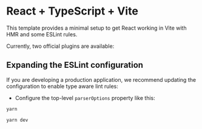 # React + TypeScript + Vite

This template provides a minimal setup to get React working in Vite with HMR and some ESLint rules.

Currently, two official plugins are available:



## Expanding the ESLint configuration

If you are developing a production application, we recommend updating the configuration to enable type aware lint rules:

- Configure the top-level `parserOptions` property like this:

```bash 
yarn

yarn dev
```
 